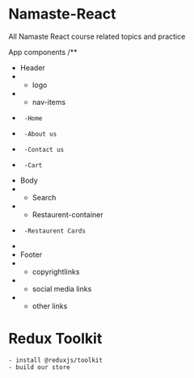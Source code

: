 # Namaste-React

All Namaste React course related topics and practice

App components
/\*\*

- Header
- - logo
- - nav-items
-      -Home
-      -About us
-      -Contact us
-      -Cart
- Body
- - Search
- - Restaurent-container
-      -Restaurent Cards
-
- Footer
- - copyrightlinks
- - social media links
- - other links

# Redux Toolkit
    - install @reduxjs/toolkit
    - build our store